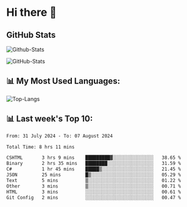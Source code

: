 # Hi there 👋

## GitHub Stats
![Github-Stats](https://github-readme-stats-sigma-five.vercel.app/api?username=ltorson&show_icons=true&theme=radical&count_private=true)

![GitHub-Stats](https://github-readme-stats.vercel.app/api/wakatime?username=LeeTorson&theme=synthwave&size_weight=0.5&count_weight=0.5&title_color=36F9F6&langs_count=10&count_private=true)

## 📊 My Most Used Languages:
![Top-Langs](https://github-readme-stats-sigma-five.vercel.app/api/top-langs/?username=LTorson&layout=compact&langs_count=10)


## 📊 Last week's Top 10:
<!--START_SECTION:waka-->

```txt
From: 31 July 2024 - To: 07 August 2024

Total Time: 8 hrs 11 mins

CSHTML       3 hrs 9 mins    █████████▓░░░░░░░░░░░░░░░   38.65 %
Binary       2 hrs 35 mins   ████████░░░░░░░░░░░░░░░░░   31.59 %
C#           1 hr 45 mins    █████▒░░░░░░░░░░░░░░░░░░░   21.45 %
JSON         25 mins         █▒░░░░░░░░░░░░░░░░░░░░░░░   05.29 %
Text         5 mins          ▒░░░░░░░░░░░░░░░░░░░░░░░░   01.22 %
Other        3 mins          ▒░░░░░░░░░░░░░░░░░░░░░░░░   00.71 %
HTML         3 mins          ░░░░░░░░░░░░░░░░░░░░░░░░░   00.61 %
Git Config   2 mins          ░░░░░░░░░░░░░░░░░░░░░░░░░   00.47 %
```

<!--END_SECTION:waka-->
